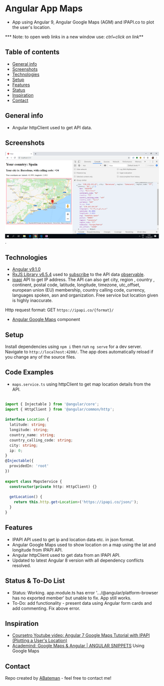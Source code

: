 # Angular App Maps

* App using Angular 9, Angular Google Maps (AGM) and IPAPI.co to plot the user's location.

*** Note: to open web links in a new window use: _ctrl+click on link_**

## Table of contents

* [General info](#general-info)
* [Screenshots](#screenshots)
* [Technologies](#technologies)
* [Setup](#setup)
* [Features](#features)
* [Status](#status)
* [Inspiration](#inspiration)
* [Contact](#contact)

## General info

* Angular httpClient used to get API data.

## Screenshots

![Example screenshot](./img/location.png).

## Technologies

* [Angular v9.1.0](https://angular.io/)
* [RxJS Library v6.5.4](https://angular.io/guide/rx-library) used to [subscribe](http://reactivex.io/documentation/operators/subscribe.html) to the API data [observable](http://reactivex.io/documentation/observable.html).
* [ipapi](https://ipapi.co/) API to get IP address. The API can also get city, region , country , continent, postal code, latitude, longitude, timezone, utc_offset, european union (EU) membership, country calling code, currency, languages spoken, asn and organization. Free service but location given is highly inaccurate.

Http request format: GET `https://ipapi.co/{format}/`

* [Angular Google Maps](https://angular-maps.com/) component

## Setup

Install dependencies using `npm i` then run `ng serve` for a dev server. Navigate to `http://localhost:4200/`. The app does automatically reload if you change any of the source files.

## Code Examples

* `maps.service.ts` using httpClient to get map location details from the API.

```typescript

import { Injectable } from '@angular/core';
import { HttpClient } from '@angular/common/http';

interface Location {
  latitude: string;
  longitude: string;
  country_name: string;
  country_calling_code: string;
  city: string;
  ip: 0;
}
@Injectable({
  providedIn: 'root'
})
  
export class MapsService {
  constructor(private http: HttpClient) {}

  getLocation() {
    return this.http.get<Location>('https://ipapi.co/json/');
  }
}

```

## Features

* IPAPI API used to get ip and location data etc. in json format.
* Angular Google Maps used to show location on a map using the lat and longitude from IPAPI API.
* Angular httpClient used to get data from an IPAPI API.
* Updated to latest Angular 8 version with all dependency conflicts resolved.

## Status & To-Do List

* Status: Working. app.module.ts has error '.../@angular/platform-browser has no exported member' but unable to fix. App still works.
* To-Do: add functionality  - present data using Angular form cards and add commenting. Fix above error.

## Inspiration

* [Coursetro Youtube video: Angular 7 Google Maps Tutorial with IPAPI (Plotting a User's Location)](https://www.youtube.com/watch?v=-IwTQgKIjCQ)
* [Academind: Google Maps & Angular | ANGULAR SNIPPETS](https://www.youtube.com/watch?v=lApggVS0icc) Using Google Maps

## Contact

Repo created by [ABateman](https://www.andrewbateman.org) - feel free to contact me!
